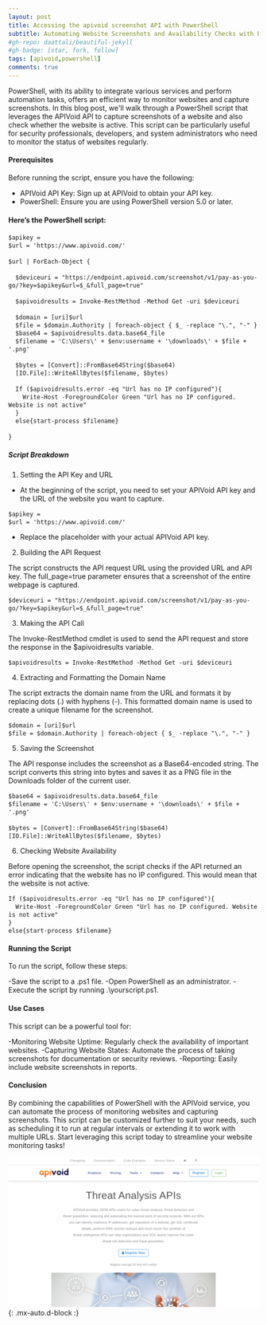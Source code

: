 ```yaml
---
layout: post
title: Accessing the apivoid screenshot API with PowerShell
subtitle: Automating Website Screenshots and Availability Checks with PowerShell and APIVoid
#gh-repo: daattali/beautiful-jekyll
#gh-badge: [star, fork, follow]
tags: [apivoid,powershell]
comments: true
---
```


PowerShell, with its ability to integrate various services and perform automation tasks, offers an efficient way to monitor websites and capture screenshots. In this blog post, we'll walk through a PowerShell script that leverages the APIVoid API to capture screenshots of a website and also check whether the website is active. This script can be particularly useful for security professionals, developers, and system administrators who need to monitor the status of websites regularly.

#### Prerequisites
Before running the script, ensure you have the following:

- APIVoid API Key: Sign up at APIVoid to obtain your API key.
- PowerShell: Ensure you are using PowerShell version 5.0 or later.

#### Here’s the PowerShell script:
~~~
$apikey =
$url = 'https://www.apivoid.com/'

$url | ForEach-Object {

  $deviceuri = "https://endpoint.apivoid.com/screenshot/v1/pay-as-you-go/?key=$apikey&url=$_&full_page=true"

  $apivoidresults = Invoke-RestMethod -Method Get -uri $deviceuri

  $domain = [uri]$url
  $file = $domain.Authority | foreach-object { $_ -replace "\.", "-" }
  $base64 = $apivoidresults.data.base64_file
  $filename = 'C:\Users\' + $env:username + '\downloads\' + $file + '.png'

  $bytes = [Convert]::FromBase64String($base64)
  [IO.File]::WriteAllBytes($filename, $bytes)

  If ($apivoidresults.error -eq "Url has no IP configured"){
    Write-Host -ForegroundColor Green "Url has no IP configured. Website is not active"
  }
  else{start-process $filename}

}
~~~

##### Script Breakdown
1. Setting the API Key and URL

- At the beginning of the script, you need to set your APIVoid API key and the URL of the website you want to capture.
~~~
$apikey =
$url = 'https://www.apivoid.com/'
~~~
- Replace the placeholder with your actual APIVoid API key.

2. Building the API Request

The script constructs the API request URL using the provided URL and API key. The full_page=true parameter ensures that a screenshot of the entire webpage is captured. 
~~~
$deviceuri = "https://endpoint.apivoid.com/screenshot/v1/pay-as-you-go/?key=$apikey&url=$_&full_page=true"

~~~

3. Making the API Call

The Invoke-RestMethod cmdlet is used to send the API request and store the response in the $apivoidresults variable.
~~~
$apivoidresults = Invoke-RestMethod -Method Get -uri $deviceuri

~~~
4. Extracting and Formatting the Domain Name

The script extracts the domain name from the URL and formats it by replacing dots (.) with hyphens (-). This formatted domain name is used to create a unique filename for the screenshot.
~~~
$domain = [uri]$url
$file = $domain.Authority | foreach-object { $_ -replace "\.", "-" }

~~~
5. Saving the Screenshot

The API response includes the screenshot as a Base64-encoded string. The script converts this string into bytes and saves it as a PNG file in the Downloads folder of the current user.
~~~
$base64 = $apivoidresults.data.base64_file
$filename = 'C:\Users\' + $env:username + '\downloads\' + $file + '.png'

$bytes = [Convert]::FromBase64String($base64)
[IO.File]::WriteAllBytes($filename, $bytes)

~~~
6. Checking Website Availability

Before opening the screenshot, the script checks if the API returned an error indicating that the website has no IP configured. This would mean that the website is not active.
~~~
If ($apivoidresults.error -eq "Url has no IP configured"){
  Write-Host -ForegroundColor Green "Url has no IP configured. Website is not active"
}
else{start-process $filename}

~~~

#### Running the Script
To run the script, follow these steps:

-Save the script to a .ps1 file.
-Open PowerShell as an administrator.
-Execute the script by running .\yourscript.ps1.

#### Use Cases
This script can be a powerful tool for:

-Monitoring Website Uptime: Regularly check the availability of important websites.
-Capturing Website States: Automate the process of taking screenshots for documentation or security reviews.
-Reporting: Easily include website screenshots in reports.

#### Conclusion
By combining the capabilities of PowerShell with the APIVoid service, you can automate the process of monitoring websites and capturing screenshots. This script can be customized further to suit your needs, such as scheduling it to run at regular intervals or extending it to work with multiple URLs. Start leveraging this script today to streamline your website monitoring tasks!

![Screenshot](/assets/img/apivoid-com.png){: .mx-auto.d-block :}
